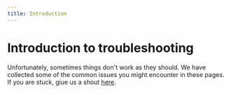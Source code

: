 ```yaml
---
title: Introduction
---
```


# Introduction to troubleshooting

Unfortunately, sometimes things don't work as they should. We have collected some of the common issues you might encounter in these pages. If you are stuck, giue us a shout [here](/contact).
